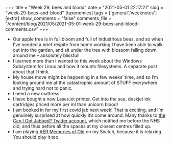 +++
title = "Week 29: bees and blood"
date = "2021-05-01 22:17:21"
slug = "week-29-bees-and-blood"
[taxonomies]
tags = ['general','weeknotes']
[extra]
show_comments = "false"
comments_file = "/content/blog/2021/05/2021-05-01-week-29-bees-and-blood-comments.csv"
+++

- Our apple tree is in full bloom and full of industrious bees, and so when I’ve needed a brief respite from home working I have been able to walk out into the garden, and sit under the tree with blossom falling down around me – absolutely blissful!
- I learned more than I wanted to this week about the Windows Subsystem for Linux and how it mounts filesystems. A separate post about that I think.
- My house move might be happening in a few weeks’ time, and so I’m looking around me at the catastrophic amount of STUFF everywhere and trying hard not to panic.
- I need a new mattress.
- I have bought a new LaserJet printer. Get into the sea, deskjet ink cartridges priced more per ml than unicorn blood!
- I am booked in for my first covid jab next week! That is exciting, and I’m genuinely surprised at how quickly it’s come around. Many thanks to [the Can I Get Jabbed? Twitter account](https://twitter.com/canigetjabbed), which notified me before the NHS did, and thus before all the spaces at my closest centres filled up.
- I am playing [AER Memories of Old](https://www.nintendo.co.uk/Games/Nintendo-Switch-download-software/AER-Memories-of-Old-1615961.html) on my Switch, because it is relaxing. You should play it too.
